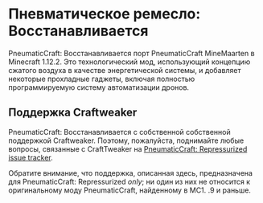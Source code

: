 # Пневматическое ремесло: Восстанавливается

PneumaticCraft: Восстанавливается порт PneumaticCraft MineMaarten в Minecraft 1.12.2. Это технологический мод, использующий концепцию сжатого воздуха в качестве энергетической системы, и добавляет некоторые прохладные гаджеты, включая полностью программируемую систему автоматизации дронов.

## Поддержка Craftweaker

PneumaticCraft: Восстанавливается с собственной собственной поддержкой Craftweaker. Поэтому, пожалуйста, поднимайте любые вопросы, связанные с CraftTweaker на [PneumaticCraft: Repressurized issue tracker](https://github.com/TeamPneumatic/pnc-repressurized/issues).

Обратите внимание, что поддержка, описанная здесь, предназначена для PneumaticCraft: Repressurized *only*; ни один из них не относится к оригинальному моду PneumaticCraft, найденному в MC1. .9 и раньше.